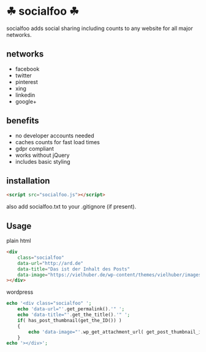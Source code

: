 # ☘ socialfoo ☘

socialfoo adds social sharing including counts to any website for all major networks.

## networks

* facebook
* twitter
* pinterest
* xing
* linkedin
* google+

## benefits

* no developer accounts needed
* caches counts for fast load times
* gdpr compliant
* works without jQuery
* includes basic styling

## installation

```html
<script src="socialfoo.js"></script>
```
also add socialfoo.txt to your .gitignore (if present).

## Usage

plain html
```html
<div
    class="socialfoo"
    data-url="http://ard.de"
    data-title="Das ist der Inhalt des Posts"
    data-image="https://vielhuber.de/wp-content/themes/vielhuber/images/about.jpg"
></div>
```

wordpress
```php
echo '<div class="socialfoo" ';
    echo 'data-url="'.get_permalink().'" ';
    echo 'data-title="'.get_the_title().'" ';
    if( has_post_thumbnail(get_the_ID()) )
    {
    	echo 'data-image="'.wp_get_attachment_url( get_post_thumbnail_id(get_the_ID()) ).'"';
    }
echo '></div>';
```